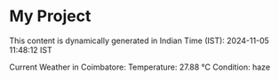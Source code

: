 # My Project

This content is dynamically generated in Indian Time (IST): 2024-11-05 11:48:12 IST


Current Weather in Coimbatore:
Temperature: 27.88 °C
Condition: haze
